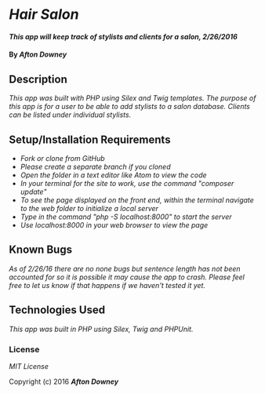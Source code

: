 # _Hair Salon_

#### _This app will keep track of stylists and clients for a salon, 2/26/2016_

#### By _**Afton Downey**_

## Description

_This app was built with PHP using Silex and Twig templates. The purpose of this app is for a user to be able to add stylists to a salon database. Clients can be listed under individual stylists._

## Setup/Installation Requirements

* _Fork or clone from GitHub_
* _Please create a separate branch if you cloned_
* _Open the folder in a text editor like Atom to view the code_
* _In your terminal for the site to work, use the command "composer update"_
* _To see the page displayed on the front end, within the terminal navigate to the web folder to initialize a local server_
* _Type in the command "php -S localhost:8000" to start the server_
* _Use localhost:8000 in your web browser to view the page_


## Known Bugs

_As of 2/26/16 there are no none bugs but sentence length has not been accounted for so it is possible it may cause the app to crash. Please feel free to let us know if that happens if we haven't tested it yet._

## Technologies Used

_This app was built in PHP using Silex, Twig and PHPUnit._

### License

*MIT License*

Copyright (c) 2016 **_Afton Downey_**
